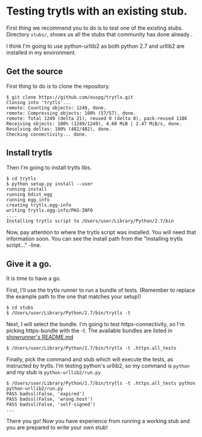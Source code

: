 # Testing trytls with an existing stub.

First thing we recommend you to do is to test one of the existing stubs.
Directory ```stubs/```, shows us all the stubs that community has done already
<show the stubs-directory with browser>.

I think I'm going to use python-urllib2 as both python 2.7 and urllib2 are
installed in my environment.

## Get the source

First thing to do is to clone the repository.

```
$ git clone https://github.com/ouspg/trytls.git
Cloning into 'trytls'...
remote: Counting objects: 1249, done.
remote: Compressing objects: 100% (57/57), done.
remote: Total 1249 (delta 21), reused 0 (delta 0), pack-reused 1186
Receiving objects: 100% (1249/1249), 4.60 MiB | 2.47 MiB/s, done.
Resolving deltas: 100% (482/482), done.
Checking connectivity... done.
```

## Install trytls

Then I'm going to install trytls libs.

```
$ cd trytls
$ python setup.py install --user
running install
running bdist_egg
running egg_info
creating trytls.egg-info
writing trytls.egg-info/PKG-INFO
....
Installing trytls script to /Users/user/Library/Python/2.7/bin
```

Now, pay attention to where the trytls script was installed. You will need that
information soon. You can see the install path from the "Installing trytls script..."
-line.

## Give it a go.

It is time to have a go.

First, I'll use the trytls runner to run a bundle of tests.
(Remember to replace the example path to the one that matches your setup!)

```
$ cd stubs
$ /Users/user/Library/Python/2.7/bin/trytls -t
```

Next, I will select the bundle. I'm going to test https-connectivity, so
I'm picking https-bundle with the -t. The available bundles are listed in
[showrunner's README.md](https://github.com/ouspg/trytls/blob/master/showrunner/README.md#built-in-bundles)

```
$ /Users/user/Library/Python/2.7/bin/trytls -t .https.all_tests
```

Finally, pick the command and stub which will execute the tests, as instructed
by trytls. I'm testing python's urllib2, so my command is ```python``` and my stub is ```python-urllib2/run.py```

```
$ /Users/user/Library/Python/2.7/bin/trytls -t .https.all_tests python python-urllib2/run.py
PASS badssl(False, 'expired')
PASS badssl(False, 'wrong.host')
PASS badssl(False, 'self-signed')
...
```

There you go! Now you have experience from running a working stub and you are
prepared to write your own stub!
